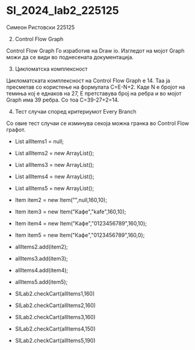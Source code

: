 # SI_2024_lab2_225125
Симеон Ристовски 225125

2. Control Flow Graph

Control Flow Graph Го изработив на Draw io. Изгледот на мојот Graph можи да се види во поднесената документација.

3. Цикломатска комплексност

Цикломатската комплексност на Control Flow Graph е 14. Таа ја пресметав со користење на формулата C=E-N+2. Каде N е бројот на темиња кој е еднаков на 27, Е претставува број на ребра и во мојот Graph има 39 ребра. Со тоа C=39-27+2=14.

4. Тест случаи според критериумот Every Branch

Со овие тест случаи се изминува секоја можна гранка во Control Flow графот.

- List<Item> allItems1 = null;
- List<Item> allItems2 = new ArrayList<Item>();
- List<Item> allItems3 = new ArrayList<Item>();
- List<Item> allItems4 = new ArrayList<Item>();
- List<Item> allItems5 = new ArrayList<Item>();

- Item item2 = new Item("",null,160,10);
- Item item3 = new Item("Кафе","kafe",160,10);
- Item item4 = new Item("Кафе","0123456789",160,10);
- Item item5 = new Item("Кафе","0123456789",160,0);

- allItems2.add(item2);
- allItems3.add(item3);
- allItems4.add(item4);
- allItems5.add(item5);

- SILab2.checkCart(allItems1,160)
- SILab2.checkCart(allItems2,160)
- SILab2.checkCart(allItems3,160)
- SILab2.checkCart(allItems4,150)
- SILab2.checkCart(allItems5,190)

